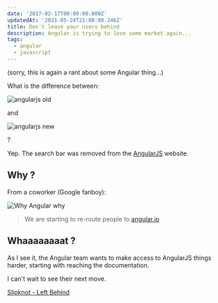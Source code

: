 ```yaml
---
date: '2017-02-17T00:00:00.000Z'
updatedAt: '2021-05-24T21:08:08.246Z'
title: Don't leave your users behind
description: Angular is trying to lose some market again...
tags:
  - angular
  - javascript
---
```

(sorry, this is again a rant about some Angular thing...)

What is the difference between:

![angularjs old](/contentful/5xhW8Ivq8MwrTSGfvhQl96/566dc2c5397970ddc7b20e080d16dd9b/angularjs-old.png)

and

![angularjs new](/contentful/1EWdiXVJy5fm66xcle8bco/3122d186ea8d162091f542ff7779a1ed/angularjs-new.png)

?

Yep. The search bar was removed from the [AngularJS](https://angularjs.org/) website.

## Why ?

From a coworker (Google fanboy):

![Why Angular why](/contentful/1Wx6vEMZpK9UwCAn2pSacd/2e016576dc01fc259d5be2e389858995/le-why.png)

> We are starting to re-route people to [angular.io](https://angular.io/)

## Whaaaaaaaat ?

As I see it, the Angular team wants to make access to AngularJS things harder, starting with reaching the documentation.

I can't wait to see their next move.

[Slipknot - Left Behind](https://www.youtube.com/watch?v=D1jQKpse7Yw)
